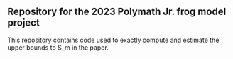 ## Repository for the 2023 Polymath Jr. frog model project

This repository contains code used to exactly compute and estimate the upper bounds to S_m in the paper.
